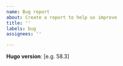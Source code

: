 ```yaml
---
name: Bug report
about: Create a report to help us improve
title: ''
labels: bug
assignees: ''

---
```


**Hugo version**: [e.g. 58.3]
